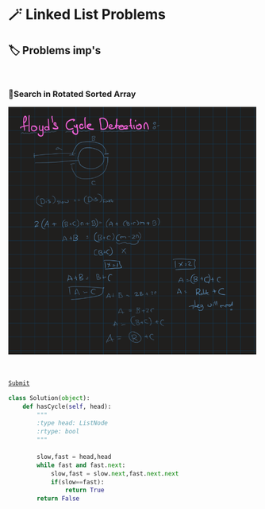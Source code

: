 # 🪄 Linked List Problems

## 🏷️ Problems imp's

<br>

### 🧣Search in Rotated Sorted Array

<img src="source\floyds cycle deteection.png" alt="img for search insert position" width="500" ><br>

<br>

[`Submit`](https://leetcode.com/problems/linked-list-cycle/)

```python
class Solution(object):
    def hasCycle(self, head):
        """
        :type head: ListNode
        :rtype: bool
        """
        
        slow,fast = head,head
        while fast and fast.next:
            slow,fast = slow.next,fast.next.next
            if(slow==fast):
                return True
        return False
```
